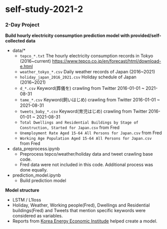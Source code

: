 # self-study-2021-2

### 2-Day Project
**Build hourly electricity consumption prediction model with provided/self-collected data**
- data/*
  - `tepco_*.txt` The hourly electricity consumption records in Tokyo (2016~current) https://www.tepco.co.jp/en/forecast/html/download-e.html
  - `weather_tokyo_*.csv` Daily weather records of Japan (2016~2021)
  - `holiday_japan_2016_2021.csv` Holiday schedule of Japan (2016~2021)
  - `d_*.csv` Keyword(葬儀を) crawling from Twitter 2016-01-01 ~ 2021-08-31 
  - `tame_*.csv` Keyword(飼いはじめ) crawling from Twitter 2016-01-01 ~ 2021-08-31 
  - `tweets_baby_*.csv` Keyword(育児はじめ) crawling from Twitter 2016-01-01 ~ 2021-08-31
  - `Total Dwellings and Residential Buildings by Stage of Construction, Started for Japan.csv` from Fred
  - `Unemployment Rate Aged 15-64 All Persons for Japan.csv` from Fred
  - `Working Age Population Aged 15-64 All Persons for Japan.csv` from Fred
- data_preprocess.ipynb
  - Preprocess tepco/weather/holiday data and tweet crawling base code.
  - Fred data were not included in this code. Additional process was done equally.
- prediction_model.ipynb
  - Build prediction model

**Model structure**
- LSTM / L1loss
- Holiday, Weather, Working people(Fred), Dwellings and Residential buildings(Fred) and Tweets that mention specific keywords were considered as variables.
- Reports from [Korea Energy Economic Institude](http://www.keei.re.kr/web_keei/d_results.nsf/0/5301D1B978CD33F7492583CE0024D40E/$FILE/%EA%B8%B0%EB%B3%B8%202018-15_%EA%B0%80%EC%A0%95%EC%9A%A9%20%EC%A0%84%EB%A0%A5%EC%86%8C%EB%B9%84%EA%B2%B0%EC%A0%95%EC%97%90%20%EC%9E%88%EC%96%B4%20%ED%96%89%EB%8F%99%EA%B2%BD%EC%A0%9C%ED%95%99%EC%A0%81%20%EC%9A%94%EC%9D%B8%20%EB%B6%84%EC%84%9D.pdf) helped create a model. 
